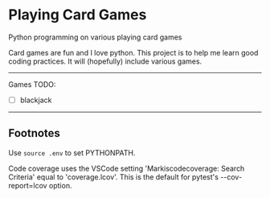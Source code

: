 # Playing Card Games
Python programming on various playing card games

Card games are fun and I love python.
This project is to help me learn good coding practices.
It will (hopefully) include various games.

---

Games TODO:
- [ ] blackjack

---

## Footnotes

Use `source .env` to set PYTHONPATH.

Code coverage uses the VSCode setting
'Markiscodecoverage: Search Criteria'
equal to 'coverage.lcov'.
This is the default for pytest's
--cov-report=lcov option.
